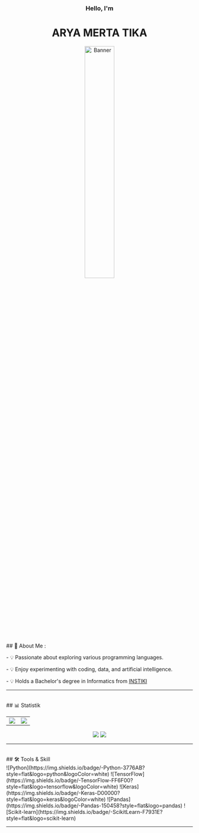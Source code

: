 <div align="center">
  <h3>Hello, I'm <h3/>
  <h1>ARYA MERTA TIKA</h1>
</div>
<p align="center">
<img src="https://raw.githubusercontent.com/AryaMerta/AryaMerta/main/img/pp.jpg" alt="Banner" width="40%" />  
</p>
<br />
    <div>
      <p>
      ## 🚀 About Me :  
      </p>
      <p>- 💡 Passionate about exploring various programming languages. </p>
      <p>- 💡 Enjoy experimenting with coding, data, and artificial intelligence.</p>
      <p>- 💡 Holds a Bachelor's degree in Informatics from <a href="https://instiki.ac.id/">INSTIKI<a/></p>  
    </div>

---
<br />
## 📊 Statistik
<div align="center">
  <table border="0">
    <tr>
      <td>
        <img src="https://github-readme-stats.vercel.app/api?username=AryaMerta&show_icons=true&theme=radical" />
      </td>
      <td>
        <img src="https://github-readme-stats.vercel.app/api/top-langs/?username=AryaMerta&layout=compact&theme=radical" />
      </td>
    </tr>
  </table>
</div>



<div align="center">
  <img src="https://github-readme-stats.vercel.app/api?username=AryaMerta&show_icons=true&theme=radical"/>
  <img src="https://github-readme-stats.vercel.app/api/top-langs/?username=AryaMerta&layout=compact&theme=radical"/>
</div>

---
<br />
## 🛠️ Tools & Skill
<div>
![Python](https://img.shields.io/badge/-Python-3776AB?style=flat&logo=python&logoColor=white)
![TensorFlow](https://img.shields.io/badge/-TensorFlow-FF6F00?style=flat&logo=tensorflow&logoColor=white)
![Keras](https://img.shields.io/badge/-Keras-D00000?style=flat&logo=keras&logoColor=white)
![Pandas](https://img.shields.io/badge/-Pandas-150458?style=flat&logo=pandas)
![Scikit-learn](https://img.shields.io/badge/-ScikitLearn-F7931E?style=flat&logo=scikit-learn)
</div>

---
